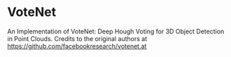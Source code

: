 # VoteNet
An Implementation of VoteNet: Deep Hough Voting for 3D Object Detection in Point Clouds. Credits to the original authors at https://github.com/facebookresearch/votenet.at 
